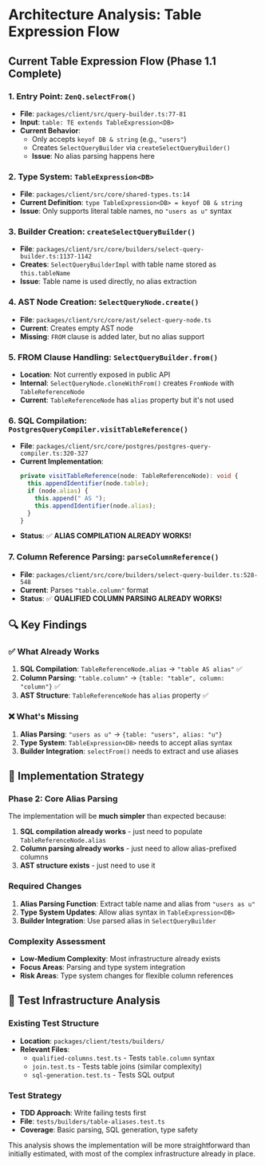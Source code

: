 # Architecture Analysis: Table Expression Flow

## Current Table Expression Flow (Phase 1.1 Complete)

### 1. Entry Point: `ZenQ.selectFrom()`

- **File**: `packages/client/src/query-builder.ts:77-81`
- **Input**: `table: TE extends TableExpression<DB>`
- **Current Behavior**:
  - Only accepts `keyof DB & string` (e.g., `"users"`)
  - Creates `SelectQueryBuilder` via `createSelectQueryBuilder()`
  - **Issue**: No alias parsing happens here

### 2. Type System: `TableExpression<DB>`

- **File**: `packages/client/src/core/shared-types.ts:14`
- **Current Definition**: `type TableExpression<DB> = keyof DB & string`
- **Issue**: Only supports literal table names, no `"users as u"` syntax

### 3. Builder Creation: `createSelectQueryBuilder()`

- **File**: `packages/client/src/core/builders/select-query-builder.ts:1137-1142`
- **Creates**: `SelectQueryBuilderImpl` with table name stored as `this.tableName`
- **Issue**: Table name is used directly, no alias extraction

### 4. AST Node Creation: `SelectQueryNode.create()`

- **File**: `packages/client/src/core/ast/select-query-node.ts`
- **Current**: Creates empty AST node
- **Missing**: `FROM` clause is added later, but no alias support

### 5. FROM Clause Handling: `SelectQueryBuilder.from()`

- **Location**: Not currently exposed in public API
- **Internal**: `SelectQueryNode.cloneWithFrom()` creates `FromNode` with `TableReferenceNode`
- **Current**: `TableReferenceNode` has `alias` property but it's not used

### 6. SQL Compilation: `PostgresQueryCompiler.visitTableReference()`

- **File**: `packages/client/src/core/postgres/postgres-query-compiler.ts:320-327`
- **Current Implementation**:
  ```typescript
  private visitTableReference(node: TableReferenceNode): void {
    this.appendIdentifier(node.table);
    if (node.alias) {
      this.append(" AS ");
      this.appendIdentifier(node.alias);
    }
  }
  ```
- **Status**: ✅ **ALIAS COMPILATION ALREADY WORKS!**

### 7. Column Reference Parsing: `parseColumnReference()`

- **File**: `packages/client/src/core/builders/select-query-builder.ts:528-548`
- **Current**: Parses `"table.column"` format
- **Status**: ✅ **QUALIFIED COLUMN PARSING ALREADY WORKS!**

## 🔍 Key Findings

### ✅ What Already Works

1. **SQL Compilation**: `TableReferenceNode.alias` → `"table AS alias"` ✅
2. **Column Parsing**: `"table.column"` → `{table: "table", column: "column"}` ✅
3. **AST Structure**: `TableReferenceNode` has `alias` property ✅

### ❌ What's Missing

1. **Alias Parsing**: `"users as u"` → `{table: "users", alias: "u"}`
2. **Type System**: `TableExpression<DB>` needs to accept alias syntax
3. **Builder Integration**: `selectFrom()` needs to extract and use aliases

## 🎯 Implementation Strategy

### Phase 2: Core Alias Parsing

The implementation will be **much simpler** than expected because:

1. **SQL compilation already works** - just need to populate `TableReferenceNode.alias`
2. **Column parsing already works** - just need to allow alias-prefixed columns
3. **AST structure exists** - just need to use it

### Required Changes

1. **Alias Parsing Function**: Extract table name and alias from `"users as u"`
2. **Type System Updates**: Allow alias syntax in `TableExpression<DB>`
3. **Builder Integration**: Use parsed alias in `SelectQueryBuilder`

### Complexity Assessment

- **Low-Medium Complexity**: Most infrastructure already exists
- **Focus Areas**: Parsing and type system integration
- **Risk Areas**: Type system changes for flexible column references

## 🧪 Test Infrastructure Analysis

### Existing Test Structure

- **Location**: `packages/client/tests/builders/`
- **Relevant Files**:
  - `qualified-columns.test.ts` - Tests `table.column` syntax
  - `join.test.ts` - Tests table joins (similar complexity)
  - `sql-generation.test.ts` - Tests SQL output

### Test Strategy

- **TDD Approach**: Write failing tests first
- **File**: `tests/builders/table-aliases.test.ts`
- **Coverage**: Basic parsing, SQL generation, type safety

This analysis shows the implementation will be more straightforward than initially estimated, with most of the complex infrastructure already in place.
